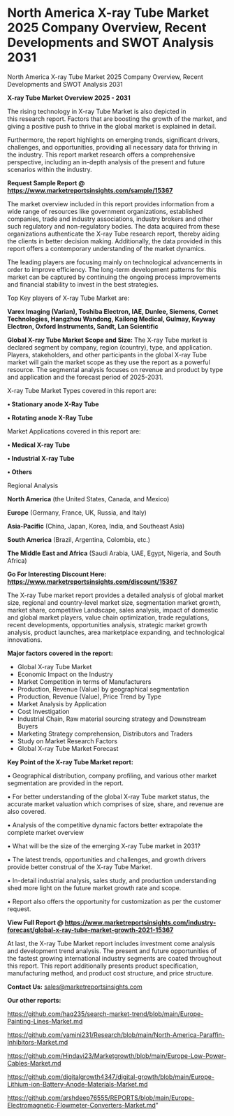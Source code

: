 # North America X-ray Tube Market 2025 Company Overview, Recent Developments and SWOT Analysis 2031
North America X-ray Tube Market 2025 Company Overview, Recent Developments and SWOT Analysis 2031

<Strong> X-ray Tube Market Overview 2025 - 2031</strong>

The rising technology in X-ray Tube Market is also depicted in this research report. Factors that are boosting the growth of the market, and giving a positive push to thrive in the global market is explained in detail.

Furthermore, the report highlights on emerging trends, significant drivers, challenges, and opportunities, providing all necessary data for thriving in the industry. This report market research offers a comprehensive perspective, including an in-depth analysis of the present and future scenarios within the industry.

<strong>Request Sample Report @ <a href=https://www.marketreportsinsights.com/sample/15367>https://www.marketreportsinsights.com/sample/15367</a></strong>

The market overview included in this report provides information from a wide range of resources like government organizations, established companies, trade and industry associations, industry brokers and other such regulatory and non-regulatory bodies. The data acquired from these organizations authenticate the X-ray Tube research report, thereby aiding the clients in better decision making. Additionally, the data provided in this report offers a contemporary understanding of the market dynamics.

The leading players are focusing mainly on technological advancements in order to improve efficiency. The long-term development patterns for this market can be captured by continuing the ongoing process improvements and financial stability to invest in the best strategies.

Top Key players of X-ray Tube Market are:

<strong>Varex Imaging (Varian), Toshiba Electron, IAE, Dunlee, Siemens, Comet Technologies, Hangzhou Wandong, Kailong Medical, Gulmay, Keyway Electron, Oxford Instruments, Sandt, Lan Scientific</strong>

<strong><b>Global X-ray Tube Market Scope and Size:</b></strong>
The X-ray Tube market is declared segment by company, region (country), type, and application. Players, stakeholders, and other participants in the global X-ray Tube market will gain the market scope as they use the report as a powerful resource. The segmental analysis focuses on revenue and product by type and application and the forecast period of 2025-2031.

X-ray Tube Market Types covered in this report are:

<strong>• Stationary anode X-Ray Tube

• Rotating anode X-Ray Tube</strong>

Market Applications covered in this report are:

<strong>• Medical X-ray Tube

• Industrial X-ray Tube

• Others</strong> 

Regional Analysis

<strong>North America</strong> (the United States, Canada, and Mexico)

<strong>Europe</strong> (Germany, France, UK, Russia, and Italy)

<strong>Asia-Pacific</strong> (China, Japan, Korea, India, and Southeast Asia)

<strong>South America</strong> (Brazil, Argentina, Colombia, etc.)

<strong>The Middle East and Africa</strong> (Saudi Arabia, UAE, Egypt, Nigeria, and South Africa)

<strong>Go For Interesting Discount Here: <a href=https://www.marketreportsinsights.com/discount/15367>https://www.marketreportsinsights.com/discount/15367</a></strong>

The X-ray Tube market report provides a detailed analysis of global market size, regional and country-level market size, segmentation market growth, market share, competitive Landscape, sales analysis, impact of domestic and global market players, value chain optimization, trade regulations, recent developments, opportunities analysis, strategic market growth analysis, product launches, area marketplace expanding, and technological innovations.

<strong><b>Major factors covered in the report:</b></strong>
<ul>
  <li>Global X-ray Tube Market </li>
  <li>Economic Impact on the Industry</li>
  <li>Market Competition in terms of Manufacturers</li>
  <li>Production, Revenue (Value) by geographical segmentation</li>
  <li>Production, Revenue (Value), Price Trend by Type</li>
  <li>Market Analysis by Application</li>
  <li>Cost Investigation</li>
  <li>Industrial Chain, Raw material sourcing strategy and Downstream Buyers</li>
  <li>Marketing Strategy comprehension, Distributors and Traders</li>
  <li>Study on Market Research Factors</li>
  <li>Global X-ray Tube Market Forecast</li>
</ul>

<strong><b>Key Point of the X-ray Tube Market report:</b></strong>

• Geographical distribution, company profiling, and various other market segmentation are provided in the report.

• For better understanding of the global X-ray Tube market status, the accurate market valuation which comprises of size, share, and revenue are also covered.

• Analysis of the competitive dynamic factors better extrapolate the complete market overview

• What will be the size of the emerging X-ray Tube market in 2031?

• The latest trends, opportunities and challenges, and growth drivers provide better construal of the X-ray Tube Market.

• In-detail industrial analysis, sales study, and production understanding shed more light on the future market growth rate and scope.

• Report also offers the opportunity for customization as per the customer request.

<strong><b>View Full Report @ <a href=https://www.marketreportsinsights.com/industry-forecast/global-x-ray-tube-market-growth-2021-15367>https://www.marketreportsinsights.com/industry-forecast/global-x-ray-tube-market-growth-2021-15367</a></b></strong>


At last, the X-ray Tube Market report includes investment come analysis and development trend analysis. The present and future opportunities of the fastest growing international industry segments are coated throughout this report. This report additionally presents product specification, manufacturing method, and product cost structure, and price structure.

<strong>Contact Us:</strong>
sales@marketreportsinsights.com

<strong>Our other reports:</strong>

<a href=https://github.com/haq235/search-market-trend/blob/main/Europe-Painting-Lines-Market.md>https://github.com/haq235/search-market-trend/blob/main/Europe-Painting-Lines-Market.md</a>

<a href=https://github.com/yamini231/Research/blob/main/North-America-Paraffin-Inhibitors-Market.md>https://github.com/yamini231/Research/blob/main/North-America-Paraffin-Inhibitors-Market.md</a>

<a href=https://github.com/Hindavi23/Marketgrowth/blob/main/Europe-Low-Power-Cables-Market.md>https://github.com/Hindavi23/Marketgrowth/blob/main/Europe-Low-Power-Cables-Market.md</a>

<a href=https://github.com/digitalgrowth4347/digital-growth/blob/main/Europe-Lithium-ion-Battery-Anode-Materials-Market.md>https://github.com/digitalgrowth4347/digital-growth/blob/main/Europe-Lithium-ion-Battery-Anode-Materials-Market.md</a>

<a href=https://github.com/arshdeep76555/REPORTS/blob/main/Europe-Electromagnetic-Flowmeter-Converters-Market.md>https://github.com/arshdeep76555/REPORTS/blob/main/Europe-Electromagnetic-Flowmeter-Converters-Market.md</a>"
